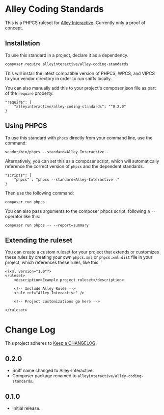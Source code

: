 # Alley Coding Standards

This is a PHPCS ruleset for [Alley Interactive](https://alley.co). Currently only a proof of concept.

## Installation

To use this standard in a project, declare it as a dependency.

```
composer require alleyinteractive/alley-coding-standards
```

This will install the latest compatible version of PHPCS, WPCS, and VIPCS to your vendor directory in order to run sniffs locally.

You can also manually add this to your project's composer.json file as part of the `require` property:

```
"require": {
    "alleyinteractive/alley-coding-standards": "^0.2.0"
}
```

## Using PHPCS

To use this standard with `phpcs` directly from your command line, use the command:

```
vendor/bin/phpcs --standard=Alley-Interactive .
```

Alternatively, you can set this as a composer script, which will automatically reference the correct version of `phpcs` and the dependent standards.

```
"scripts": {
    "phpcs" : "phpcs --standard=Alley-Interactive ."
}
```

Then use the following command:

```
composer run phpcs
```

You can also pass arguments to the composer phpcs script, following a `--` operator like this:

```
composer run phpcs -- --report=summary
```

## Extending the ruleset
You can create a custom ruleset for your project that extends or customizes these rules by creating your own  `phpcs.xml` or `phpcs.xml.dist` file in your project, which references these rules, like this:

```
<?xml version="1.0"?>
<ruleset>
	<description>Example project ruleset</description>

    <!-- Include Alley Rules -->
    <rule ref="Alley-Interactive" />

    <!-- Project customizations go here -->

</ruleset>
```

# Change Log

This project adheres to [Keep a CHANGELOG](https://keepachangelog.com/en/1.0.0/).

## 0.2.0

- Sniff name changed to Alley-Interactive.
- Composer package renamed to `alleyinteractive/alley-coding-standards`.

## 0.1.0

- Initial release.

